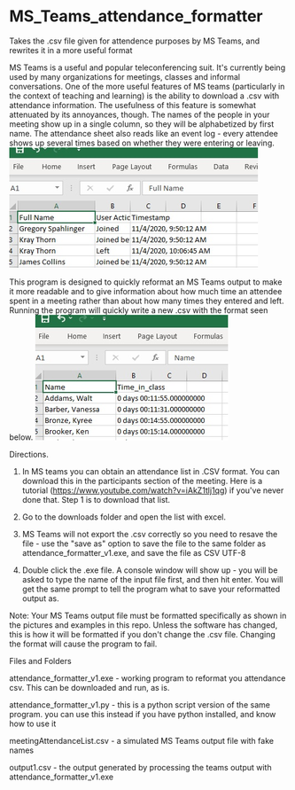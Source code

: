 # MS_Teams_attendance_formatter
Takes the .csv file given for attendence purposes by MS Teams, and rewrites it in a more useful format

MS Teams is a useful and popular teleconferencing suit. It's currently being used by many organizations for meetings, classes and informal conversations. One of
the more useful features of MS teams (particularly in the context of teaching and learning) is the ability to download a .csv with attendance information. The usefulness
of this feature is somewhat attenuated by its annoyances, though. The names of the people in your meeting show up in a single column, so they will be alphabetized
by first name. The attendance sheet also reads like an event log - every attendee shows up several times based on whether they were entering or leaving. 
<img src="https://github.com/gspahlin/MS_Teams_attendance_formatter/blob/master/figs/preformat.jpg">

This program is designed to quickly reformat an MS Teams output to make it more readable and to give information about how much time an attendee spent in a meeting
rather than about how many times they entered and left. Running the program will quickly write a new .csv with the format seen below.
<img src="https://github.com/gspahlin/MS_Teams_attendance_formatter/blob/master/figs/postformat.jpg">

Directions. 

1) In MS teams you can obtain an attendance list in .CSV format. You can download this in the participants section of the meeting. Here is a tutorial (https://www.youtube.com/watch?v=iAkZ1tlj1qg) 
if you've never done that. Step 1 is to download that list.

2) Go to the downloads folder and open the list with excel. 

3) MS Teams will not export the .csv correctly so you need to resave the file - use the "save as" option to save the file to the same folder as attendance_formatter_v1.exe, 
and save the file as CSV UTF-8

4) Double click the .exe file. A console window will show up - you will be asked to type the name of the input file first, and then hit enter. You will get the same 
prompt to tell the program what to save your reformatted output as. 

Note: Your MS Teams output file must be formatted specifically as shown in the pictures and examples in this repo. Unless the software has changed, this is how it
will be formatted if you don't change the .csv file. Changing the format will cause the program to fail. 

Files and Folders

attendance_formatter_v1.exe - working program to reformat you attendance csv. This can be downloaded and run, as is.

attendance_formatter_v1.py - this is a python script version of the same program. you can use this instead if you have python installed, and know how to use it

meetingAttendanceList.csv - a simulated MS Teams output file with fake names

output1.csv - the output generated by processing the teams output with attendance_formatter_v1.exe
